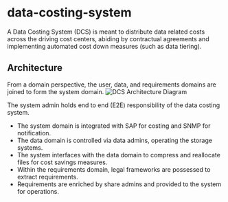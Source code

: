 # data-costing-system
A Data Costing System (DCS) is meant to distribute data related costs across the driving cost centers, abiding by contractual agreements and implementing automated cost down measures (such as data tiering). 

## Architecture

From a domain perspective, the user, data, and requirements domains are joined to form the system domain. 
![DCS Architecture Diagram](/data-costing-system/architecture/figures/VisualArch.png)

The system admin holds end to end (E2E) responsibility of the data costing system.
- The system domain is integrated with SAP for costing and SNMP for notification. 
- The data domain is controlled via data admins, operating the storage systems. 
- The system interfaces with the data domain to compress and reallocate files for cost savings measures. 
- Within the requirements domain, legal frameworks are possessed to extract requirements. 
- Requirements are enriched by share admins and provided to the system for operations. 